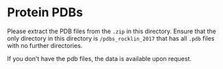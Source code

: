 # Protein PDBs

Please extract the PDB files from the `.zip` in this directory. Ensure that the only directory in this directory is `/pdbs_rocklin_2017` that has all `.pdb` files with no further directories.

If you don't have the pdb files, the data is available upon request.